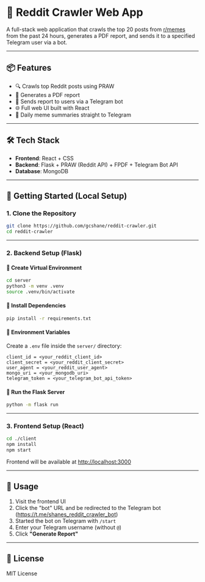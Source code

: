 # 🚀 Reddit Crawler Web App

A full-stack web application that crawls the top 20 posts from [r/memes](https://reddit.com/r/memes) from the past 24 hours, generates a PDF report, and sends it to a specified Telegram user via a bot.

---

## 📦 Features

- 🔍 Crawls top Reddit posts using PRAW
- 📄 Generates a PDF report
- 🤖 Sends report to users via a Telegram bot
- 🌐 Full web UI built with React
- 🔁 Daily meme summaries straight to Telegram

---

## 🛠️ Tech Stack

- **Frontend**: React + CSS
- **Backend**: Flask + PRAW (Reddit API) + FPDF + Telegram Bot API
- **Database**: MongoDB

---

## 🚀 Getting Started (Local Setup)

### 1. Clone the Repository

```bash
git clone https://github.com/gcshane/reddit-crawler.git
cd reddit-crawler
```

---

### 2. Backend Setup (Flask)

#### 🔹 Create Virtual Environment

```bash
cd server
python3 -m venv .venv
source .venv/bin/activate
```

#### 🔹 Install Dependencies

```bash
pip install -r requirements.txt
```

#### 🔹 Environment Variables

Create a `.env` file inside the `server/` directory:

```env
client_id = <your_reddit_client_id>
client_secret = <your_reddit_client_secret>
user_agent = <your_reddit_user_agent>
mongo_uri = <your_mongodb_uri>
telegram_token = <your_telegram_bot_api_token>
```

#### 🔹 Run the Flask Server

```bash
python -m flask run
```

---

### 3. Frontend Setup (React)

```bash
cd ./client
npm install
npm start
```

Frontend will be available at [http://localhost:3000](http://localhost:3000)

---

## 🧪 Usage

1. Visit the frontend UI
2. Click the "bot" URL and be redirected to the Telegram bot (https://t.me/shanes_reddit_crawler_bot)
3. Started the bot on Telegram with `/start`
4. Enter your Telegram username (without `@`)
5. Click **"Generate Report"**

---

## 📄 License

MIT License
